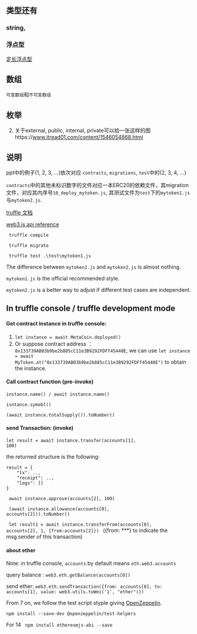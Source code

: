 ## 类型还有 

### string,
### 浮点型
  
   [定长浮点型](https://solidity-cn.readthedocs.io/zh/develop/types.html#index-4)
   
## 数组
`可变数组`和`不可变数组`
   
## 枚举
   
2. 关于external, public, internal, private可以给一张这样的图https://www.itread01.com/content/1546054868.html


## 说明
ppt中的例子(1, 2, 3, ...)依次对应 <code>contracts</code>, <code>migrations</code>, <code>test</code>中的(2, 3, 4, ...)

<code>contracts</code>中的其他未标识数字的文件对应一本ERC20的依赖文件，其migration文件，对应其内序号<code>10_deploy_mytoken.js</code>, 其测试文件为<code>test</code>下的<code>mytoken1.js</code>与<code>mytoken2.js</code>.



[truffle 文档](https://learnblockchain.cn/docs/truffle/getting-started/interacting-with-your-contracts.html)

[web3.js api reference](https://web3.tryblockchain.org/Web3.js-api-refrence.html)


<code> truffle compile</code>

<code> truffle migrate</code>

<code> truffle test .\test\mytoken1.js</code>

The difference between <code>mytoken1.js</code> and <code>mytoken2.js</code> is almost nothing.

<code>mytoken1.js</code> is the official recommended style.

<code>mytoken2.js</code> is a better way to adjust if different test cases are independent.


## In truffle console / truffle development mode

#### Get contract instance in truffle console:
1. <code>let instance = await MetaCoin.deployed()</code>
2. Or suppose contract address ： <code>0x133739AB03b9be2b885cC11e3B9292FDFf45440E</code>, 
    we can use <code>let instance = await MyToken.at("0x133739AB03b9be2b885cC11e3B9292FDFf45440E")</code> to obtain the instance.

#### Call contract function (pre-invoke)
```
instance.name() / await instance.name()

isntance.symobl()

(await instance.totalSupply()).toNumber()

```

#### send Transaction: (invoke)
<code>let result = await instance.transfer(accounts[1], 100)</code>

the returned structure is the following:
```
result = {
    "tx": .., 
    "receipt": ..,
    "logs": []
}

```

<code> await instance.approve(accounts[2], 100)</code>

<code> (await instance.allowance(accounts[0], accounts[2])).toNumber()</code>

<code> let result1 = await instance.transferFrom(accounts[0], accounts[2], 1, {from:accounts[2]})
</code> ({from: ***} to indicate the msg.sender of this transaction)

#### about ether

Note: in truffle console, <code>accounts</code> by default means <code>eth.web3.accounts</code>

query balance : <code>web3.eth.getBalance(accounts[0])</code>

send ether: <code>web3.eth.sendTransaction({from: accounts[0], to: accounts[1], value: web3.utils.toWei('1', "ether")})</code>




From 7 on, we follow the test script styple giving [OpenZeppelin](https://github.com/OpenZeppelin/openzeppelin-contracts.git).

```
npm install --save-dev @openzeppelin/test-helpers

```

For 14 <code> npm install ethereumjs-abi --save</code>